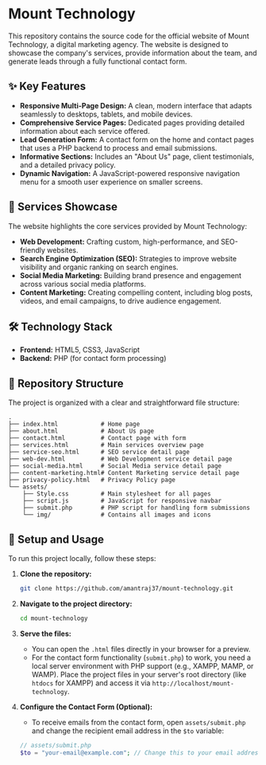 # Mount Technology

This repository contains the source code for the official website of Mount Technology, a digital marketing agency. The website is designed to showcase the company's services, provide information about the team, and generate leads through a fully functional contact form.

## ✨ Key Features

*   **Responsive Multi-Page Design:** A clean, modern interface that adapts seamlessly to desktops, tablets, and mobile devices.
*   **Comprehensive Service Pages:** Dedicated pages providing detailed information about each service offered.
*   **Lead Generation Form:** A contact form on the home and contact pages that uses a PHP backend to process and email submissions.
*   **Informative Sections:** Includes an "About Us" page, client testimonials, and a detailed privacy policy.
*   **Dynamic Navigation:** A JavaScript-powered responsive navigation menu for a smooth user experience on smaller screens.

## 🚀 Services Showcase

The website highlights the core services provided by Mount Technology:

*   **Web Development:** Crafting custom, high-performance, and SEO-friendly websites.
*   **Search Engine Optimization (SEO):** Strategies to improve website visibility and organic ranking on search engines.
*   **Social Media Marketing:** Building brand presence and engagement across various social media platforms.
*   **Content Marketing:** Creating compelling content, including blog posts, videos, and email campaigns, to drive audience engagement.

## 🛠️ Technology Stack

*   **Frontend:** HTML5, CSS3, JavaScript
*   **Backend:** PHP (for contact form processing)

## 📂 Repository Structure

The project is organized with a clear and straightforward file structure:

```
.
├── index.html            # Home page
├── about.html            # About Us page
├── contact.html          # Contact page with form
├── services.html         # Main services overview page
├── service-seo.html      # SEO service detail page
├── web-dev.html          # Web Development service detail page
├── social-media.html     # Social Media service detail page
├── content-marketing.html# Content Marketing service detail page
├── privacy-policy.html   # Privacy Policy page
└── assets/
    ├── Style.css         # Main stylesheet for all pages
    ├── script.js         # JavaScript for responsive navbar
    ├── submit.php        # PHP script for handling form submissions
    └── img/              # Contains all images and icons
```

## 🔧 Setup and Usage

To run this project locally, follow these steps:

1.  **Clone the repository:**
    ```sh
    git clone https://github.com/amantraj37/mount-technology.git
    ```
2.  **Navigate to the project directory:**
    ```sh
    cd mount-technology
    ```
3.  **Serve the files:**
    *   You can open the `.html` files directly in your browser for a preview.
    *   For the contact form functionality (`submit.php`) to work, you need a local server environment with PHP support (e.g., XAMPP, MAMP, or WAMP). Place the project files in your server's root directory (like `htdocs` for XAMPP) and access it via `http://localhost/mount-technology`.

4.  **Configure the Contact Form (Optional):**
    *   To receive emails from the contact form, open `assets/submit.php` and change the recipient email address in the `$to` variable:
    ```php
    // assets/submit.php
    $to = "your-email@example.com"; // Change this to your email address
